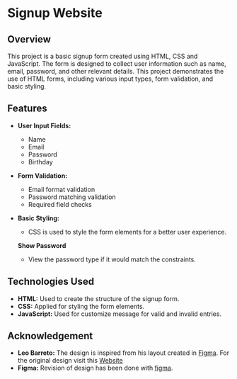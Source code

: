 # Signup Website

## Overview

This project is a basic signup form created using HTML, CSS and JavaScript. The form is designed to collect user information such as name, email, password, and other relevant details. This project demonstrates the use of HTML forms, including various input types, form validation, and basic styling.

## Features

-   **User Input Fields:**
    
    -   Name
    -   Email
    -   Password
    - Birthday
-   **Form Validation:**
    
    -   Email format validation
    -   Password matching validation
    -   Required field checks
-   **Basic Styling:**
    
    -   CSS is used to style the form elements for a better user experience.

    **Show Password**
    
    -   View the password type if it would match the constraints.


## Technologies Used

-   **HTML:** Used to create the structure of the signup form.
-   **CSS:** Applied for styling the form elements.
-  **JavaScript:** Used for customize message for valid and invalid entries.

## Acknowledgement
-   **Leo Barreto:** The design is inspired from his layout created in [Figma](https://www.figma.com).  For the original design visit this [Website](https://www.figma.com/community/file/1026170425902325131/loginuiconcept)
-   **Figma:** Revision of design has been done with [figma](https://www.figma.com).
